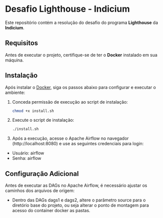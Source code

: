 # Desafio Lighthouse - Indicium

Este repositório contém a resolução do desafio do programa **Lighthouse** da **Indicium**.

## Requisitos

Antes de executar o projeto, certifique-se de ter o **Docker** instalado em sua máquina.

## Instalação

Após instalar o [Docker](https://www.docker.com/), siga os passos abaixo para configurar e executar o ambiente:  

1. Conceda permissão de execução ao script de instalação:  
   ```bash
   chmod +x install.sh
   ```

2. Execute o script de instalação:
   ```bash
   ./install.sh
   ```

3. Após a execução, acesse o Apache Airflow no navegador (http://localhost:8080) e use as seguintes credenciais para login:
- Usuário: airflow
- Senha: airflow

## Configuração Adicional

Antes de executar as DAGs no Apache Airflow, é necessário ajustar os caminhos dos arquivos de origem:

- Dentro das DAGs dags1 e dags2, altere o parâmetro source para o diretório base do projeto, ou seja alterar o ponto de montagem para acesso do container docker as pastas.
